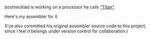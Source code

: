 bootnecklad is working on a processor he calls ["Titan"](http://marc.cleave.me.uk/cpu/index.htm).

Here's my assembler for it.

(I've also committed his original assembler source code to this project, since I feel it belongs
under version control for collaboration.)
